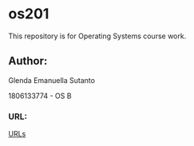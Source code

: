# os201

This repository is for Operating Systems course work.


## Author:

Glenda Emanuella Sutanto

1806133774 - OS B

### URL:
[URLs](URLs/)